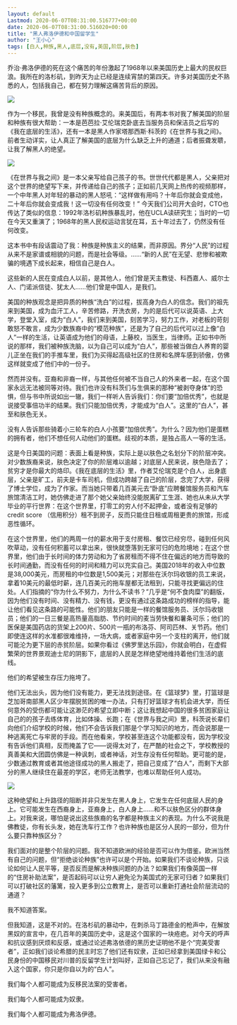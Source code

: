 ```yaml
---
layout: default
Lastmod: 2020-06-07T08:31:00.516777+00:00
date: 2020-06-07T08:31:00.516020+00:00
title: "黑人弗洛伊德和中国留学生"
author: "王小心"
tags: [白人,种族,黑人,底层,没有,美国,阶层,肤色]
---
```


乔治·弗洛伊德的死在这个痛苦的年份激起了1968年以来美国历史上最大的民权巨浪。我所在的洛杉矶，到昨天为止已经是连续宵禁的第四天。许多对美国历史不熟悉的人，包括我自己，都在努力理解这痛苦背后的原因。  

![](https://images.weserv.nl/?url=https%3A//mmbiz.qpic.cn/mmbiz_png/ibTOcDtjEEeawPckIBP24iaic1bKicQruc66pAKlToe3G5B2lepUFnUHj4F3U3OHftd6fkkDbSqQVj1NuU0ozJvPLQ/640%3Fwx_fmt%3Dpng)

作为一个移民，我曾是没有种族概念的。来美国后，有两本书对我了解美国的阶层和种族有很大帮助：一本是芭芭拉·艾伦瑞克卧底去当服务员和保洁员之后写的《我在底层的生活》，还有一本是黑人作家塔那西斯·科茨的《在世界与我之间》。前者生动详实，让人真正了解美国的底层为什么缺乏上升的通道；后者振聋发聩，让我了解黑人的绝望。

![](https://images.weserv.nl/?url=https%3A//mmbiz.qpic.cn/mmbiz_jpg/ibTOcDtjEEeawPckIBP24iaic1bKicQruc66Ays5jsjCvKbW6mMiboCS1wO55ric4Iuyh6LY0eAfa6vDDFpzoxWFEibnw/640%3Fwx_fmt%3Djpeg)

《在世界与我之间》是一本父亲写给自己孩子的书。世世代代都是黑人，父亲把对这个世界的绝望写下来，并传递给自己的孩子；正如前几天网上热传的视频那样，一个中年黑人对年轻的暴动的黑人怒吼：“这样做有用吗？十年后你就会变成他，二十年后你就会变成我！这一切没有任何改变！” 今天我们公司开大会时，CTO也传达了类似的信息：1992年洛杉矶种族暴乱时，他在UCLA读研究生；当时的一切在今天又重演了；1968年的黑人民权运动言犹在耳，五十年过去了，仍然没有任何改变。

这本书中有段话震动了我：种族是种族主义的结果，而非原因。界分“人民”的过程从来不是家谱或相貌的问题，而是社会等级。……“新的人民”在无望、悲惨和被欺骗的境遇下成长起来，相信自己是白人。

这些新的人民在变成白人以前，是其他人，他们曾是天主教徒、科西嘉人、威尔士人、门诺派信徒、犹太人……他们曾是中国人，是我们。

美国的种族观念是把异质的种族“洗白”的过程，拔高身为白人的信念。我们的祖先来到美国，成为血汗工人，辛苦修路，开洗衣房，为的是后代可以说英语、上大学，登堂入室，成为“白人”，我们来到美国，刻苦学习，努力工作，对老板的苛刻敢怒不敢言，成为少数族裔中的“模范种族”，还是为了自己的后代可以过上像“白人”一样的生活，让英语成为他们的母语，上藤校，当医生，当律师。正如书中所说的那样，我们被种族洗脑，以为自己可以成为“白人”，那些被当做白人养育的婴儿正坐在我们的手推车里，我们为买得起高级社区的住房和名牌车感到骄傲，仿佛这样就变成了他们中的一份子。

然而并没有。亚裔和非裔一样，与其他任何被不当自己人的外来者一起，在这个国家永远无法被同等对待。我们也许没有科茨们与生俱来的那种“被剥夺身体”的恐惧，但与书中所说如出一辙，我们一样听人告诉我们：你们要“加倍优秀”，也就是说接受事倍功半的结果。我们只能加倍优秀，才能成为“白人”。这里的“白人”，甚至和肤色无关。

没有人告诉那些骑着小三轮车的白人小孩要“加倍优秀”。为什么？因为他们是蛋糕的拥有者，他们不想任何人动他们的蛋糕。歧视的本质，是独占高人一等的生活。

这是今日美国的问题：表面上看是种族，实际上是以肤色之名划分下的阶层冲突。对少数族裔来说，肤色决定了你的阶层难以逾越；对底层人民来说，肤色隐去了；贫穷才是你最大的烙印。《我在底层的生活》里，作者艾伦瑞克是个白人，出身底层，父亲是旷工，前夫是卡车司机，但成功跨越了自己的阶层，念完了大学，获得了博士学位，成为了作家。而当她只带着几百美元去“卧底”应聘餐馆服务员和汽车旅馆清洁工时，她仿佛走进了那个她父亲始终没能脱离矿工生涯、她也从未从大学毕业的平行世界：在这个世界里，打零工的穷人付不起押金，或者没有足够的credit score （信用积分）租不到房子，反而只能住日租或周租更贵的旅馆，形成恶性循环。

在这个世界里，他们的两周一付的薪水用于支付房租、餐饮已经穷尽，碰到任何风吹草动，没有任何积蓄可以拿出来，很快就堕落到无家可归的危险境地；在这个世界里，他们由于长时间的体力劳动和为了省房租而不得不住在偏远的地方而导致的长时间通勤，而没有任何的时间和精力可以充实自己。美国2018年的收入中位数是38,000美元，而房租的中位数是1,500美元；对那些在沃尔玛收银的员工来说，拿着10美元的最低时薪，连几百美元的拖车屋都无法租到，只能寻找更偏远的住处。人们指摘的“你为什么不努力，为什么不读书？”几乎是“何不食肉糜”的翻版，因为他们没有时间、没有精力、没有钱，更没有通过这条路成功的榜样的指导，能让他们看见这条路的可能性。他们的朋友只能是一样的餐馆服务员、沃尔玛收银员；他们的一日三餐是高热量高脂肪、节约时间的麦当劳快餐和薯条可乐；他们的医保是美国药店的货架上200片、500片一瓶的布洛芬、阿司匹林、关节药。他们即使连这样的水准都很难维持，一场大病，或者家庭中另一个支柱的离开，他们就可能沦为更下层的赤贫阶层。如果你看过《佛罗里达乐园》，你就会明白，在虚假繁荣的世界景观迪士尼的阴影下，底层的人民是怎样绝望地维持着他们生活的底线。

他们的希望被生存压力拖垮了。

他们无法出头，因为他们没有能力，更无法找到途径。在《篮球梦》里，打篮球是芝加哥南部黑人区少年摆脱贫困的唯一办法，只有打好篮球才有机会进大学，而任何意外的受伤都可能让这渺茫的希望立即中断；这让我想起中国的很多贫困家庭让自己的的孩子去练体育，比如体操、长跑；在《世界与我之间》里，科茨说长辈们向他们介绍学校的时候，他们不会告诉我们那是个学习知识的地方，而会说那是一种逃离死亡与牢房的手段。而在他看来，学校甚至连这个功能都没有，因为学校没有告诉他们真相，反而掩盖了它——说得太对了，在严酷的社会之下，学校教授的真善美和大团圆仿佛是一种讽刺，或者神话，对生存没有任何帮助。更可能的是，少数通过教育或者其他途径成功的黑人搬走了，把自己变成了“白人”，而剩下大部分的黑人继续住在最差的学区，老师无法教学，也难以帮助任何人成功。

![](https://images.weserv.nl/?url=https%3A//mmbiz.qpic.cn/mmbiz_png/ibTOcDtjEEeawPckIBP24iaic1bKicQruc66fchjYxSzq9zz3qpibgXy6S3onshg7AOwgNKuK4FI4rbZx6ibUMTSGR5g/640%3Fwx_fmt%3Dpng)

这种绝望和上升路径的阻断并非只发生在黑人身上，它发生在任何底层人民的身上。它可能发生在西裔身上，亚裔身上，白人身上……和不以肤色区分的群体身上。对我来说，哪怕是说出这些族裔的名字都是种族主义的表现。为什么不说我是佛教徒，你有长头发，她在洗车行工作？也许种族也是区分人民的一部分，但为什么要只靠种族区分？  

我们面对的是整个阶层的问题。我不知道欧洲的经验是否可以作为借鉴。欧洲当然有自己的问题，但“拒绝谈论种族”也许可以是个开始。如果我们不谈论种族，只谈论如何让人民平等，是否反而是解决种族问题的办法？如果我们有像英国一样的“住房补助法案”，是否起码可以让穷人避免沦为美国式的无家可归者？如果我们可以打破社区的藩篱，投入更多到公立教育上，是否可以重新打通社会阶层流动的通道？

我不知道答案。

但我知道，这是不对的。在洛杉矶的暴动中，在刺杀马丁路德金的枪声中，在解放黑奴的宣言中，在几百年的美国历史中，这是这个国家的一块疮疤。对今天的呼声和抗议感到厌烦和反感，或通过论述弗洛依德的黑历史证明他不是个“完美受害者”，正如我们谈论希腊的民主时忘了他们还有奴隶，正如已经拿到美国绿卡和公民身份的中国移民对川普的反留学生计划叫好，正如自己忘记了，我们从来没有融入这个国家，你只是你自以为的“白人”。

我们每个人都可能成为反移民法案的受害者。

我们每个人都可能成为奴隶。  

我们每个人都可能成为弗洛伊德。

